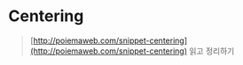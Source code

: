 # Centering

> [http://poiemaweb.com/snippet-centering](http://poiemaweb.com/snippet-centering) 읽고 정리하기
